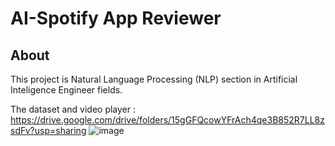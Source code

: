 # AI-Spotify App Reviewer

## About
This project is Natural Language Processing (NLP) section in Artificial Inteligence Engineer fields.

The dataset and video player : https://drive.google.com/drive/folders/15gGFQcowYFrAch4qe3B852R7LL8zsdFv?usp=sharing
![image](https://github.com/user-attachments/assets/1f22e440-d95a-46b8-b38a-4f89d1c3f41f)
